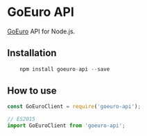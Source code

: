 GoEuro API
==========

[GoEuro](http://www.goeuro.com/) API for Node.js.

## Installation

```javascript
    npm install goeuro-api --save
```

## How to use

```javascript
const GoEuroClient = require('goeuro-api');
```

```javascript
// ES2015
import GoEuroClient from 'goeuro-api';
```
